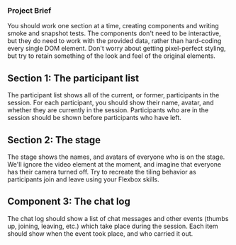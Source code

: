 ### Project Brief

You should work one section at a time, creating components and writing smoke and snapshot tests. The components don't need to be interactive, but they do need to work with the provided data, rather than hard-coding every single DOM element. Don't worry about getting pixel-perfect styling, but try to retain something of the look and feel of the original elements.

## Section 1: The participant list

The participant list shows all of the current, or former, participants in the session. For each participant, you should show their name, avatar, and whether they are currently in the session. Participants who are in the session should be shown before participants who have left.

## Section 2: The stage

The stage shows the names, and avatars of everyone who is on the stage. We'll ignore the video element at the moment, and imagine that everyone has their camera turned off. Try to recreate the tiling behavior as participants join and leave using your Flexbox skills.

## Component 3: The chat log

The chat log should show a list of chat messages and other events (thumbs up, joining, leaving, etc.) which take place during the session. Each item should show when the event took place, and who carried it out.
